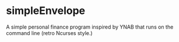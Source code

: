 # simpleEnvelope
A simple personal finance program inspired by YNAB that runs on the command line (retro Ncurses style.) 
